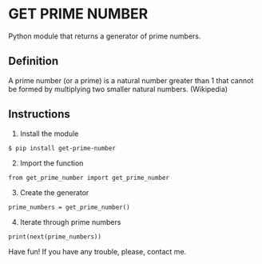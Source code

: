 # GET PRIME NUMBER

Python module that returns a generator of prime numbers.

## Definition

A prime number (or a prime) is a natural number greater than 1 that cannot be formed by multiplying two smaller natural numbers. (Wikipedia)

## Instructions

1. Install the module
```
$ pip install get-prime-number
```

2. Import the function
```
from get_prime_number import get_prime_number
```

3. Create the generator
```
prime_numbers = get_prime_number()
```

4. Iterate through prime numbers
```
print(next(prime_numbers))
```

Have fun! If you have any trouble, please, contact me.
